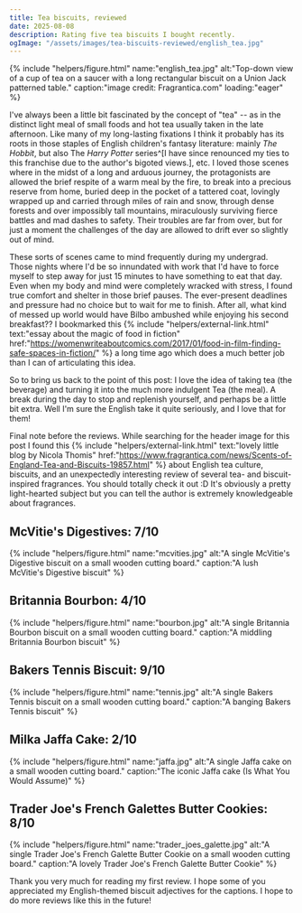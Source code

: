 ```yaml
---
title: Tea biscuits, reviewed
date: 2025-08-08
description: Rating five tea biscuits I bought recently.
ogImage: "/assets/images/tea-biscuits-reviewed/english_tea.jpg"
---
```


{% include "helpers/figure.html" name:"english_tea.jpg" alt:"Top-down view of a cup of tea on a saucer with a long rectangular biscuit on a Union Jack patterned table." caption:"image credit: Fragrantica.com" loading:"eager" %}

I've always been a little bit fascinated by the concept of "tea" -- as in the distinct light meal of small foods and hot tea usually taken in the late afternoon. Like many of my long-lasting fixations I think it probably has its roots in those staples of English children's fantasy literature: mainly <i>The Hobbit</i>, but also The <i>Harry Potter</i> series^[I have since renounced my ties to this franchise due to the author's bigoted views.], etc. I loved those scenes where in the midst of a long and arduous journey, the protagonists are allowed the brief respite of a warm meal by the fire, to break into a precious reserve from home, buried deep in the pocket of a tattered coat, lovingly wrapped up and carried through miles of rain and snow, through dense forests and over impossibly tall mountains, miraculously surviving fierce battles and mad dashes to safety. Their troubles are far from over, but for just a moment the challenges of the day are allowed to drift ever so slightly out of mind.

These sorts of scenes came to mind frequently during my undergrad. Those nights where I'd be so innundated with work that I'd have to force myself to step away for just 15 minutes to have something to eat that day. Even when my body and mind were completely wracked with stress, I found true comfort and shelter in those brief pauses. The ever-present deadlines and pressure had no choice but to wait for me to finish. After all, what kind of messed up world would have Bilbo ambushed while enjoying his second breakfast?? I bookmarked this {% include "helpers/external-link.html" text:"essay about the magic of food in fiction" href:"https://womenwriteaboutcomics.com/2017/01/food-in-film-finding-safe-spaces-in-fiction/" %} a long time ago which does a much better job than I can of articulating this idea.

So to bring us back to the point of this post: I love the idea of taking tea (the beverage) and turning it into the much more indulgent Tea (the meal). A break during the day to stop and replenish yourself, and perhaps be a little bit extra. Well I'm sure the English take it quite seriously, and I love that for them!

Final note before the reviews. While searching for the header image for this post I found this {% include "helpers/external-link.html" text:"lovely little blog by Nicola Thomis" href:"https://www.fragrantica.com/news/Scents-of-England-Tea-and-Biscuits-19857.html" %} about English tea culture, biscuits, and an unexpectedly interesting review of several tea- and biscuit-inspired fragrances. You should totally check it out :D It's obviously a pretty light-hearted subject but you can tell the author is extremely knowledgeable about fragrances.

## McVitie's Digestives: <b>7/10</b>

{% include "helpers/figure.html" name:"mcvities.jpg" alt:"A single McVitie's Digestive biscuit on a small wooden cutting board." caption:"A lush McVitie's Digestive biscuit" %}

## Britannia Bourbon: <b>4/10</b>

{% include "helpers/figure.html" name:"bourbon.jpg" alt:"A single Britannia Bourbon biscuit on a small wooden cutting board." caption:"A middling Britannia Bourbon biscuit" %}

## Bakers Tennis Biscuit: <b>9/10</b>

{% include "helpers/figure.html" name:"tennis.jpg" alt:"A single Bakers Tennis biscuit on a small wooden cutting board." caption:"A banging Bakers Tennis biscuit" %}

## Milka Jaffa Cake: <b>2/10</b>

{% include "helpers/figure.html" name:"jaffa.jpg" alt:"A single Jaffa cake on a small wooden cutting board." caption:"The iconic Jaffa cake (Is What You Would Assume)" %}

## Trader Joe's French Galettes Butter Cookies: <b>8/10</b>

{% include "helpers/figure.html" name:"trader_joes_galette.jpg" alt:"A single Trader Joe's French Galette Butter Cookie on a small wooden cutting board." caption:"A lovely Trader Joe's French Galette Butter Cookie" %}

Thank you very much for reading my first review. I hope some of you appreciated my English-themed biscuit adjectives for the captions. I hope to do more reviews like this in the future!